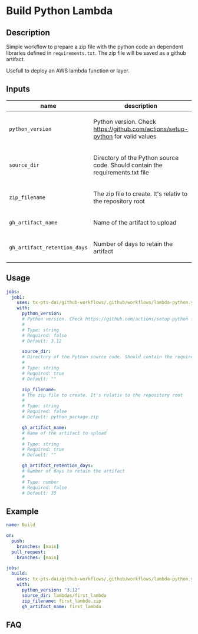 <!-- action-docs-header source=".github/workflows/lambda-python.yaml" -->
# Build Python Lambda
<!-- action-docs-header source=".github/workflows/lambda-python.yaml" -->

## Description

Simple workflow to prepare a zip file with the python code an dependent libraries defined in `requirements.txt`.
The zip file will be saved as a github artifact.

Usefull to deploy an AWS lambda function or layer.

<!-- action-docs-inputs source=".github/workflows/lambda-python.yaml" -->
## Inputs

| name | description | type | required | default |
| --- | --- | --- | --- | --- |
| `python_version` | <p>Python version. Check https://github.com/actions/setup-python for valid values</p> | `string` | `false` | `3.12` |
| `source_dir` | <p>Directory of the Python source code. Should contain the requirements.txt file</p> | `string` | `true` | `""` |
| `zip_filename` | <p>The zip file to create. It's relativ to the repository root</p> | `string` | `false` | `python_package.zip` |
| `gh_artifact_name` | <p>Name of the artifact to upload</p> | `string` | `true` | `""` |
| `gh_artifact_retention_days` | <p>Number of days to retain the artifact</p> | `number` | `false` | `30` |
<!-- action-docs-inputs source=".github/workflows/lambda-python.yaml" -->

<!-- action-docs-outputs source=".github/workflows/lambda-python.yaml" -->

<!-- action-docs-outputs source=".github/workflows/lambda-python.yaml" -->

<!-- action-docs-usage source=".github/workflows/lambda-python.yaml" project="tx-pts-dai/github-workflows/.github/workflows/lambda-python.yaml" version="v1" -->
## Usage

```yaml
jobs:
  job1:
    uses: tx-pts-dai/github-workflows/.github/workflows/lambda-python.yaml@v1
    with:
      python_version:
      # Python version. Check https://github.com/actions/setup-python for valid values
      #
      # Type: string
      # Required: false
      # Default: 3.12

      source_dir:
      # Directory of the Python source code. Should contain the requirements.txt file
      #
      # Type: string
      # Required: true
      # Default: ""

      zip_filename:
      # The zip file to create. It's relativ to the repository root
      #
      # Type: string
      # Required: false
      # Default: python_package.zip

      gh_artifact_name:
      # Name of the artifact to upload
      #
      # Type: string
      # Required: true
      # Default: ""

      gh_artifact_retention_days:
      # Number of days to retain the artifact
      #
      # Type: number
      # Required: false
      # Default: 30
```
<!-- action-docs-usage source=".github/workflows/lambda-python.yaml" project="tx-pts-dai/github-workflows/.github/workflows/lambda-python.yaml" version="v1" -->

## Example

```yaml
name: Build

on:
  push:
    branches: [main]
  pull_request:
    branches: [main]

jobs:
  build:
    uses: tx-pts-dai/github-workflows/.github/workflows/lambda-python.yaml@v1
    with:
      python_version: "3.12"
      source_dir: lambdas/first_lambda
      zip_filename: first_lambda.zip
      gh_artifact_name: first_lambda
```

## FAQ
